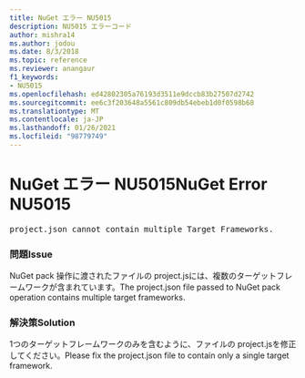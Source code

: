 ```yaml
---
title: NuGet エラー NU5015
description: NU5015 エラーコード
author: mishra14
ms.author: jodou
ms.date: 8/3/2018
ms.topic: reference
ms.reviewer: anangaur
f1_keywords:
- NU5015
ms.openlocfilehash: ed42802305a76193d3511e9dccb83b27507d2742
ms.sourcegitcommit: ee6c3f203648a5561c809db54ebeb1d0f0598b68
ms.translationtype: MT
ms.contentlocale: ja-JP
ms.lasthandoff: 01/26/2021
ms.locfileid: "98779749"
---
```

# <a name="nuget-error-nu5015"></a><span data-ttu-id="3c974-103">NuGet エラー NU5015</span><span class="sxs-lookup"><span data-stu-id="3c974-103">NuGet Error NU5015</span></span>
<pre>project.json cannot contain multiple Target Frameworks.</pre>

### <a name="issue"></a><span data-ttu-id="3c974-104">問題</span><span class="sxs-lookup"><span data-stu-id="3c974-104">Issue</span></span>

<span data-ttu-id="3c974-105">NuGet pack 操作に渡されたファイルの project.jsには、複数のターゲットフレームワークが含まれています。</span><span class="sxs-lookup"><span data-stu-id="3c974-105">The project.json file passed to NuGet pack operation contains multiple target frameworks.</span></span>


### <a name="solution"></a><span data-ttu-id="3c974-106">解決策</span><span class="sxs-lookup"><span data-stu-id="3c974-106">Solution</span></span>

<span data-ttu-id="3c974-107">1つのターゲットフレームワークのみを含むように、ファイルの project.jsを修正してください。</span><span class="sxs-lookup"><span data-stu-id="3c974-107">Please fix the project.json file to contain only a single target framework.</span></span>

